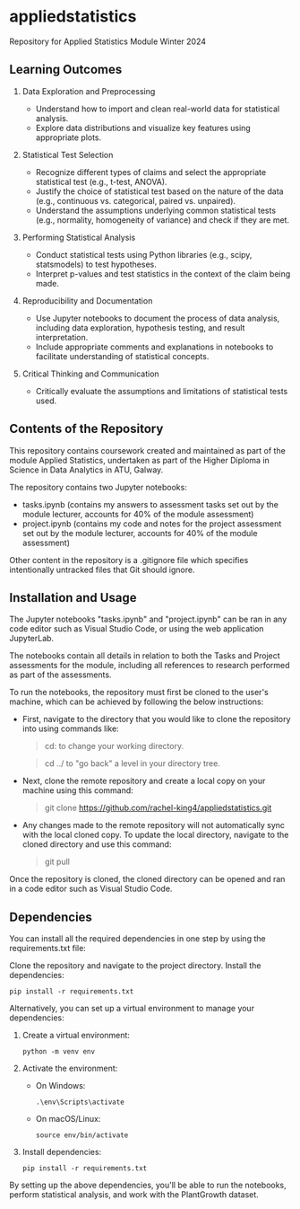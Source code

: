 # appliedstatistics
Repository for Applied Statistics Module Winter 2024

## Learning Outcomes

1. Data Exploration and Preprocessing

    - Understand how to import and clean real-world data for statistical analysis.
    - Explore data distributions and visualize key features using appropriate plots.

2. Statistical Test Selection

    - Recognize different types of claims and select the appropriate statistical test (e.g., t-test, ANOVA).
    - Justify the choice of statistical test based on the nature of the data (e.g., continuous vs. categorical, paired vs. unpaired).
    - Understand the assumptions underlying common statistical tests (e.g., normality, homogeneity of variance) and check if they are met.

3. Performing Statistical Analysis

    - Conduct statistical tests using Python libraries (e.g., scipy, statsmodels) to test hypotheses.
    - Interpret p-values and test statistics in the context of the claim being made.

4. Reproducibility and Documentation

    - Use Jupyter notebooks to document the process of data analysis, including data exploration, hypothesis testing, and result interpretation.
    - Include appropriate comments and explanations in notebooks to facilitate understanding of statistical concepts.

5. Critical Thinking and Communication

    - Critically evaluate the assumptions and limitations of statistical tests used.


## Contents of the Repository

This repository contains coursework created and maintained as part of the module Applied Statistics, undertaken as part of the Higher Diploma in Science in Data Analytics in ATU, Galway.

The repository contains two Jupyter notebooks:

- tasks.ipynb (contains my answers to assessment tasks set out by the module lecturer, accounts for 40% of the module assessment)
- project.ipynb (contains my code and notes for the project assessment set out by the module lecturer, accounts for 40% of the module assessment)

Other content in the repository is a .gitignore file which specifies intentionally untracked files that Git should ignore.


## Installation and Usage

The Jupyter notebooks "tasks.ipynb" and "project.ipynb" can be ran in any code editor such as Visual Studio Code, or using the web application JupyterLab.

The notebooks contain all details in relation to both the Tasks and Project assessments for the module, including all references to research performed as part of the assessments.

To run the notebooks, the repository must first be cloned to the user's machine, which can be achieved by following the below instructions:

- First, navigate to the directory that you would like to clone the repository into using commands like:
    > cd: to change your working directory.

    > cd ../ to "go back" a level in your directory tree.

- Next, clone the remote repository and create a local copy on your machine using this command:
    > git clone https://github.com/rachel-king4/appliedstatistics.git

- Any changes made to the remote repository will not automatically sync with the local cloned copy. To update the local directory, navigate to the cloned directory and use this command:
    > git pull

Once the repository is cloned, the cloned directory can be opened and ran in a code editor such as Visual Studio Code.


## Dependencies

You can install all the required dependencies in one step by using the requirements.txt file:

Clone the repository and navigate to the project directory.
Install the dependencies:

`pip install -r requirements.txt`


Alternatively, you can set up a virtual environment to manage your dependencies:

1. Create a virtual environment:

    `python -m venv env`

2. Activate the environment:

    - On Windows:

        `.\env\Scripts\activate`

    - On macOS/Linux:

        `source env/bin/activate`

3. Install dependencies:

    `pip install -r requirements.txt`

By setting up the above dependencies, you'll be able to run the notebooks, perform statistical analysis, and work with the PlantGrowth dataset.
